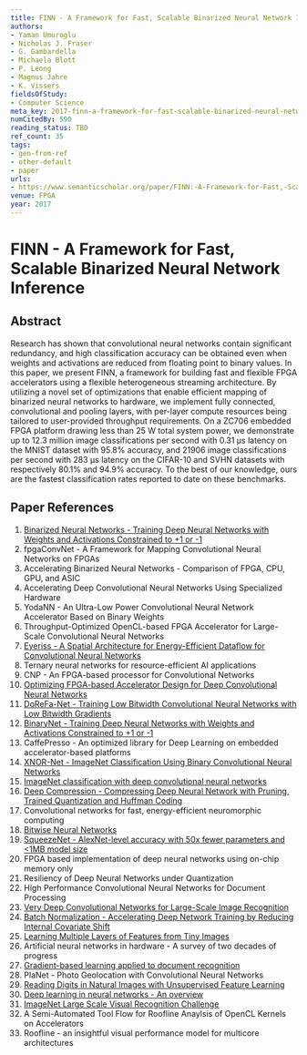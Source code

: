 ```yaml
---
title: FINN - A Framework for Fast, Scalable Binarized Neural Network Inference
authors:
- Yaman Umuroglu
- Nicholas J. Fraser
- G. Gambardella
- Michaela Blott
- P. Leong
- Magnus Jahre
- K. Vissers
fieldsOfStudy:
- Computer Science
meta_key: 2017-finn-a-framework-for-fast-scalable-binarized-neural-network-inference
numCitedBy: 590
reading_status: TBD
ref_count: 35
tags:
- gen-from-ref
- other-default
- paper
urls:
- https://www.semanticscholar.org/paper/FINN:-A-Framework-for-Fast,-Scalable-Binarized-Umuroglu-Fraser/3b2491ddeeaa7beae4d311b217c292a9e16112cf?sort=total-citations
venue: FPGA
year: 2017
---
```


# FINN - A Framework for Fast, Scalable Binarized Neural Network Inference

## Abstract

Research has shown that convolutional neural networks contain significant redundancy, and high classification accuracy can be obtained even when weights and activations are reduced from floating point to binary values. In this paper, we present FINN, a framework for building fast and flexible FPGA accelerators using a flexible heterogeneous streaming architecture. By utilizing a novel set of optimizations that enable efficient mapping of binarized neural networks to hardware, we implement fully connected, convolutional and pooling layers, with per-layer compute resources being tailored to user-provided throughput requirements. On a ZC706 embedded FPGA platform drawing less than 25 W total system power, we demonstrate up to 12.3 million image classifications per second with 0.31 μs latency on the MNIST dataset with 95.8% accuracy, and 21906 image classifications per second with 283 μs latency on the CIFAR-10 and SVHN datasets with respectively 80.1% and 94.9% accuracy. To the best of our knowledge, ours are the fastest classification rates reported to date on these benchmarks.

## Paper References

1. [Binarized Neural Networks - Training Deep Neural Networks with Weights and Activations Constrained to +1 or -1](2016-binarized-neural-networks-training-deep-neural-networks-with-weights-and-activations-constrained-to-1-or-1.md)
2. fpgaConvNet - A Framework for Mapping Convolutional Neural Networks on FPGAs
3. Accelerating Binarized Neural Networks - Comparison of FPGA, CPU, GPU, and ASIC
4. Accelerating Deep Convolutional Neural Networks Using Specialized Hardware
5. YodaNN - An Ultra-Low Power Convolutional Neural Network Accelerator Based on Binary Weights
6. Throughput-Optimized OpenCL-based FPGA Accelerator for Large-Scale Convolutional Neural Networks
7. [Eyeriss - A Spatial Architecture for Energy-Efficient Dataflow for Convolutional Neural Networks](2016-eyeriss-a-spatial-architecture-for-energy-efficient-dataflow-for-convolutional-neural-networks.md)
8. Ternary neural networks for resource-efficient AI applications
9. CNP - An FPGA-based processor for Convolutional Networks
10. [Optimizing FPGA-based Accelerator Design for Deep Convolutional Neural Networks](2015-optimizing-fpga-based-accelerator-design-for-deep-convolutional-neural-networks.md)
11. [DoReFa-Net - Training Low Bitwidth Convolutional Neural Networks with Low Bitwidth Gradients](2016-dorefa-net-training-low-bitwidth-convolutional-neural-networks-with-low-bitwidth-gradients.md)
12. [BinaryNet - Training Deep Neural Networks with Weights and Activations Constrained to +1 or -1](2016-binarynet-training-deep-neural-networks-with-weights-and-activations-constrained-to-1-or-1.md)
13. CaffePresso - An optimized library for Deep Learning on embedded accelerator-based platforms
14. [XNOR-Net - ImageNet Classification Using Binary Convolutional Neural Networks](2016-xnor-net-imagenet-classification-using-binary-convolutional-neural-networks.md)
15. [ImageNet classification with deep convolutional neural networks](2012-imagenet-classification-with-deep-convolutional-neural-networks.md)
16. [Deep Compression - Compressing Deep Neural Network with Pruning, Trained Quantization and Huffman Coding](2016-deep-compression-compressing-deep-neural-network-with-pruning-trained-quantization-and-huffman-coding.md)
17. Convolutional networks for fast, energy-efficient neuromorphic computing
18. [Bitwise Neural Networks](2016-bitwise-neural-networks.md)
19. [SqueezeNet - AlexNet-level accuracy with 50x fewer parameters and <1MB model size](2016-squeezenet-alexnet-level-accuracy-with-50x-fewer-parameters-and-1mb-model-size.md)
20. FPGA based implementation of deep neural networks using on-chip memory only
21. Resiliency of Deep Neural Networks under Quantization
22. High Performance Convolutional Neural Networks for Document Processing
23. [Very Deep Convolutional Networks for Large-Scale Image Recognition](2015-very-deep-convolutional-networks-for-large-scale-image-recognition.md)
24. [Batch Normalization - Accelerating Deep Network Training by Reducing Internal Covariate Shift](2015-batch-normalization-accelerating-deep-network-training-by-reducing-internal-covariate-shift.md)
25. [Learning Multiple Layers of Features from Tiny Images](2009-learning-multiple-layers-of-features-from-tiny-images.md)
26. Artificial neural networks in hardware - A survey of two decades of progress
27. [Gradient-based learning applied to document recognition](1998-gradient-based-learning-applied-to-document-recognition.md)
28. PlaNet - Photo Geolocation with Convolutional Neural Networks
29. [Reading Digits in Natural Images with Unsupervised Feature Learning](2011-reading-digits-in-natural-images-with-unsupervised-feature-learning.md)
30. [Deep learning in neural networks - An overview](2015-deep-learning-in-neural-networks-an-overview.md)
31. [ImageNet Large Scale Visual Recognition Challenge](2015-imagenet-large-scale-visual-recognition-challenge.md)
32. A Semi-Automated Tool Flow for Roofline Anaylsis of OpenCL Kernels on Accelerators
33. Roofline - an insightful visual performance model for multicore architectures
